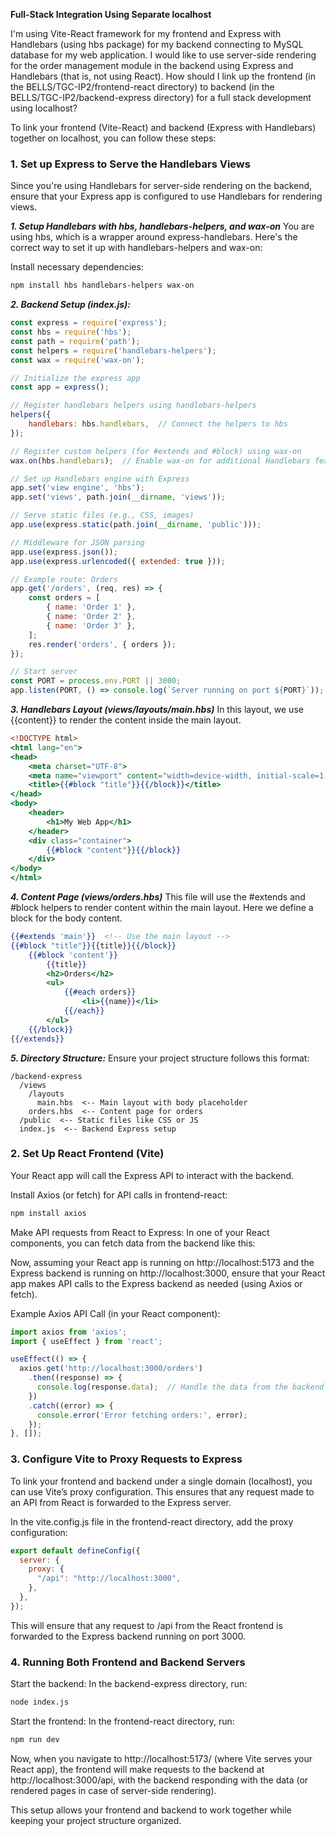 **Full-Stack Integration Using Separate localhost**

I'm using Vite-React framework for my frontend and Express with Handlebars (using hbs package) for my backend connecting to MySQL database for my web application. I would like to use server-side rendering for the order management module in the backend using Express and Handlebars (that is, not using React). How should I link up the frontend (in the BELLS/TGC-IP2/frontend-react directory) to backend (in the BELLS/TGC-IP2/backend-express directory) for a full stack development using localhost?

To link your frontend (Vite-React) and backend (Express with Handlebars) together on localhost, you can follow these steps:

### **1. Set up Express to Serve the Handlebars Views**
Since you're using Handlebars for server-side rendering on the backend, ensure that your Express app is configured to use Handlebars for rendering views.

***1. Setup Handlebars with hbs, handlebars-helpers, and wax-on***
You are using hbs, which is a wrapper around express-handlebars. Here's the correct way to set it up with handlebars-helpers and wax-on:

Install necessary dependencies:

```bash
npm install hbs handlebars-helpers wax-on
```

***2. Backend Setup (index.js):***

```javascript
const express = require('express');
const hbs = require('hbs');
const path = require('path');
const helpers = require('handlebars-helpers');
const wax = require('wax-on');

// Initialize the express app
const app = express();

// Register handlebars helpers using handlebars-helpers
helpers({
    handlebars: hbs.handlebars,  // Connect the helpers to hbs
});

// Register custom helpers (for #extends and #block) using wax-on
wax.on(hbs.handlebars);  // Enable wax-on for additional Handlebars features

// Set up Handlebars engine with Express
app.set('view engine', 'hbs');
app.set('views', path.join(__dirname, 'views'));

// Serve static files (e.g., CSS, images)
app.use(express.static(path.join(__dirname, 'public')));

// Middleware for JSON parsing
app.use(express.json());
app.use(express.urlencoded({ extended: true }));

// Example route: Orders
app.get('/orders', (req, res) => {
    const orders = [
        { name: 'Order 1' },
        { name: 'Order 2' },
        { name: 'Order 3' },
    ];
    res.render('orders', { orders });
});

// Start server
const PORT = process.env.PORT || 3000;
app.listen(PORT, () => console.log(`Server running on port ${PORT}`));
```

***3. Handlebars Layout (views/layouts/main.hbs)***
In this layout, we use {{content}} to render the content inside the main layout.

```handlebars
<!DOCTYPE html>
<html lang="en">
<head>
    <meta charset="UTF-8">
    <meta name="viewport" content="width=device-width, initial-scale=1.0">
    <title>{{#block "title"}}{{/block}}</title>
</head>
<body>
    <header>
        <h1>My Web App</h1>
    </header>
    <div class="container">
        {{#block "content"}}{{/block}}
    </div>
</body>
</html>
```

***4. Content Page (views/orders.hbs)***
This file will use the #extends and #block helpers to render content within the main layout. Here we define a block for the body content.

```handlebars
{{#extends 'main'}}  <!-- Use the main layout -->
{{#block "title"}}{{title}}{{/block}}
    {{#block 'content'}}
        {{title}}
        <h2>Orders</h2>
        <ul>
            {{#each orders}}
                <li>{{name}}</li>
            {{/each}}
        </ul>
    {{/block}}
{{/extends}}
```

***5. Directory Structure:***
Ensure your project structure follows this format:

```pgsql
/backend-express
  /views
    /layouts
      main.hbs  <-- Main layout with body placeholder
    orders.hbs  <-- Content page for orders
  /public  <-- Static files like CSS or JS
  index.js  <-- Backend Express setup
```

### **2. Set Up React Frontend (Vite)**
Your React app will call the Express API to interact with the backend.

Install Axios (or fetch) for API calls in frontend-react:

```bash
npm install axios
```

Make API requests from React to Express: In one of your React components, you can fetch data from the backend like this:

Now, assuming your React app is running on http://localhost:5173 and the Express backend is running on http://localhost:3000, ensure that your React app makes API calls to the Express backend as needed (using Axios or fetch).

Example Axios API Call (in your React component):

```javascript
import axios from 'axios';
import { useEffect } from 'react';

useEffect(() => {
  axios.get('http://localhost:3000/orders')
    .then((response) => {
      console.log(response.data);  // Handle the data from the backend
    })
    .catch((error) => {
      console.error('Error fetching orders:', error);
    });
}, []);
```

### **3. Configure Vite to Proxy Requests to Express**
To link your frontend and backend under a single domain (localhost), you can use Vite’s proxy configuration. This ensures that any request made to an API from React is forwarded to the Express server.

In the vite.config.js file in the frontend-react directory, add the proxy configuration:

```javascript
export default defineConfig({
  server: {
    proxy: {
      "/api": "http://localhost:3000",
    },
  },
});
```

This will ensure that any request to /api from the React frontend is forwarded to the Express backend running on port 3000.

### **4. Running Both Frontend and Backend Servers**
Start the backend: In the backend-express directory, run:

```bash
node index.js
```

Start the frontend: In the frontend-react directory, run:

```bash
npm run dev
```

Now, when you navigate to http://localhost:5173/ (where Vite serves your React app), the frontend will make requests to the backend at http://localhost:3000/api, with the backend responding with the data (or rendered pages in case of server-side rendering).

This setup allows your frontend and backend to work together while keeping your project structure organized.